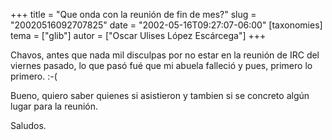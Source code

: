 +++
title = "Que onda con la reunión de fin de mes?"
slug = "20020516092707825"
date = "2002-05-16T09:27:07-06:00"
[taxonomies]
tema = ["glib"]
autor = ["Oscar Ulises López Escárcega"]
+++

Chavos, antes que nada mil disculpas por no estar en la reunión de IRC
del viernes pasado, lo que pasó fué que mi abuela falleció y pues,
primero lo primero. :-(

Bueno, quiero saber quienes si asistieron y tambien si se concreto algún
lugar para la reunión.

Saludos.
